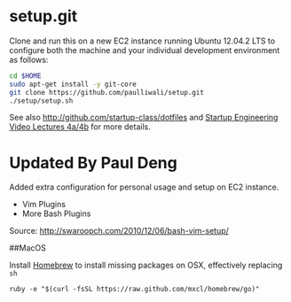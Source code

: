 setup.git
=========
Clone and run this on a new EC2 instance running Ubuntu 12.04.2 LTS to
configure both the machine and your individual development environment as
follows:

```sh
cd $HOME
sudo apt-get install -y git-core
git clone https://github.com/paulliwali/setup.git
./setup/setup.sh   
```

See also http://github.com/startup-class/dotfiles and
[Startup Engineering Video Lectures 4a/4b](https://class.coursera.org/startup-001/lecture/index)
for more details.

Updated By Paul Deng
====================
Added extra configuration for personal usage and setup on EC2 instance. 

- Vim Plugins
- More Bash Plugins

Source: http://swaroopch.com/2010/12/06/bash-vim-setup/

##MacOS

Install [Homebrew](http://brew.sh/) to install missing packages on OSX, effectively replacing ```sh```
```
ruby -e "$(curl -fsSL https://raw.github.com/mxcl/homebrew/go)"
```



